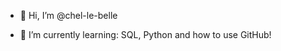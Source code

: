- 👋 Hi, I’m @chel-le-belle
<!--- 👀 I’m interested in ...--->
- 🌱 I’m currently learning: SQL, Python and how to use GitHub!


<!---
chel-le-belle/chel-le-belle is a ✨ special ✨ repository because its `README.md` (this file) appears on your GitHub profile.
You can click the Preview link to take a look at your changes.
--->
